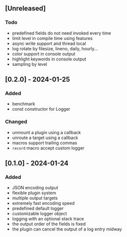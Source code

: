 ## [Unreleased]

### Todo

- predefined fields do not need invoked every time
- limit level in compile time using features
- async write support and thread local
- log rotate by filesize, lineno, daily, hourly...
- color support in console output
- highlight keywords in console output
- sampling by level

## [0.2.0] - 2024-01-25

### Added

- benchmark
- const constructor for Logger

### Changed

- unmount a plugin using a callback
- unroute a target using a callback
- macros support trailing commas
- `record` macro accept custom logger

## [0.1.0] - 2024-01-24

### Added

- JSON encoding output
- flexible plugin system
- multiple output targets
- extremely fast encoding speed
- predefined default logger
- customizable logger object
- logging with an optional stack trace
- the output order of the fields is fixed
- the plugin can cancel the output of a log entry midway